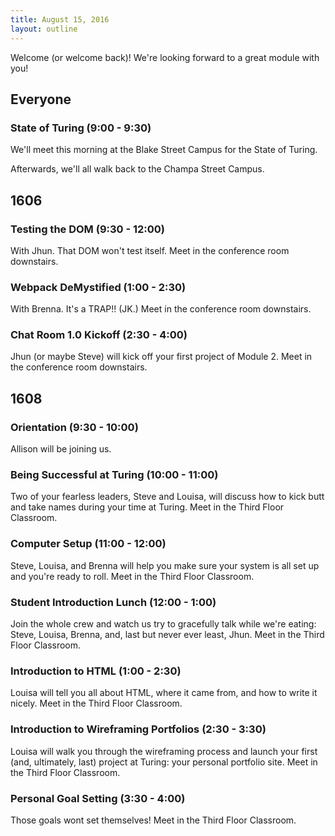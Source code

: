 ```yaml
---
title: August 15, 2016
layout: outline
---
```


Welcome (or welcome back)! We're looking forward to a great module with you!

## Everyone

### State of Turing (9:00 - 9:30)

We'll meet this morning at the Blake Street Campus for the State of Turing.

Afterwards, we'll all walk back to the Champa Street Campus.

## 1606

### Testing the DOM (9:30 - 12:00)

With Jhun. That DOM won't test itself. Meet in the conference room downstairs.

### Webpack DeMystified (1:00 - 2:30)

With Brenna. It's a TRAP!! (JK.) Meet in the conference room downstairs.

### Chat Room 1.0 Kickoff (2:30 - 4:00)

Jhun (or maybe Steve) will kick off your first project of Module 2. Meet in the conference room downstairs.

## 1608

### Orientation (9:30 - 10:00)

Allison will be joining us.

### Being Successful at Turing (10:00 - 11:00)

Two of your fearless leaders, Steve and Louisa, will discuss how to kick butt and take names during your time at Turing. Meet in the Third Floor Classroom.

### Computer Setup (11:00 - 12:00)

Steve, Louisa, and Brenna will help you make sure your system is all set up and you're ready to roll. Meet in the Third Floor Classroom.

### Student Introduction Lunch (12:00 - 1:00)

Join the whole crew and watch us try to gracefully talk while we're eating: Steve, Louisa, Brenna, and, last but never ever least, Jhun. Meet in the Third Floor Classroom.

### Introduction to HTML (1:00 - 2:30)

Louisa will tell you all about HTML, where it came from, and how to write it nicely. Meet in the Third Floor Classroom.

### Introduction to Wireframing Portfolios (2:30 - 3:30)

Louisa will walk you through the wireframing process and launch your first (and, ultimately, last) project at Turing: your personal portfolio site. Meet in the Third Floor Classroom.

### Personal Goal Setting (3:30 - 4:00)

Those goals wont set themselves! Meet in the Third Floor Classroom.
